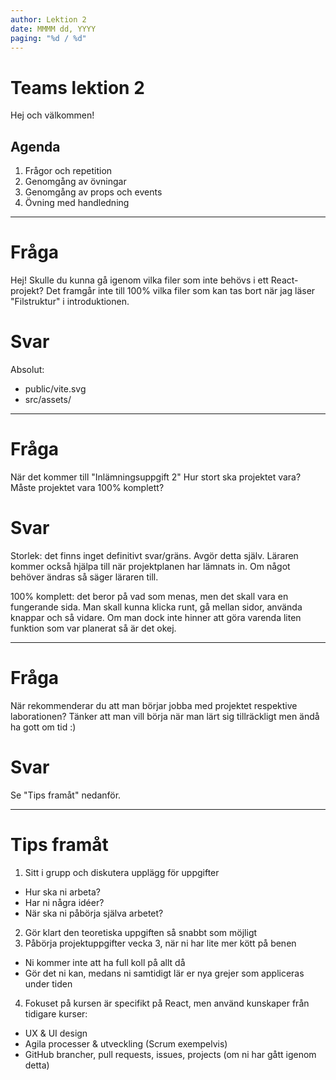 ```yaml
---
author: Lektion 2
date: MMMM dd, YYYY
paging: "%d / %d"
---
```


# Teams lektion 2

Hej och välkommen!

## Agenda

1. Frågor och repetition
2. Genomgång av övningar
3. Genomgång av props och events
4. Övning med handledning

---

# Fråga

Hej! Skulle du kunna gå igenom vilka filer som inte behövs i ett React-projekt? Det framgår inte till 100% vilka filer som kan tas bort när jag läser "Filstruktur" i introduktionen.

# Svar

Absolut:

- public/vite.svg
- src/assets/

---

# Fråga

När det kommer till "Inlämningsuppgift 2"
Hur stort ska projektet vara?
Måste projektet vara 100% komplett?

# Svar

Storlek: det finns inget definitivt svar/gräns. Avgör detta själv. Läraren kommer också hjälpa till när projektplanen har lämnats in. Om något behöver ändras så säger läraren till.

100% komplett: det beror på vad som menas, men det skall vara en fungerande sida. Man skall kunna klicka runt, gå mellan sidor, använda knappar och så vidare. Om man dock inte hinner att göra varenda liten funktion som var planerat så är det okej. 

---

# Fråga

När rekommenderar du att man börjar jobba med projektet respektive laborationen? Tänker att man vill börja när man lärt sig tillräckligt men ändå ha gott om tid :)

# Svar

Se "Tips framåt" nedanför.

---

# Tips framåt

1. Sitt i grupp och diskutera upplägg för uppgifter
  - Hur ska ni arbeta?
  - Har ni några idéer?
  - När ska ni påbörja själva arbetet?
2. Gör klart den teoretiska uppgiften så snabbt som möjligt
3. Påbörja projektuppgifter vecka 3, när ni har lite mer kött på benen
  - Ni kommer inte att ha full koll på allt då
  - Gör det ni kan, medans ni samtidigt lär er nya grejer som appliceras under tiden
4. Fokuset på kursen är specifikt på React, men använd kunskaper från tidigare kurser:
  - UX & UI design
  - Agila processer & utveckling (Scrum exempelvis)
  - GitHub brancher, pull requests, issues, projects (om ni har gått igenom detta)
